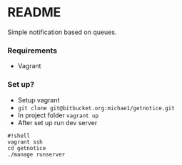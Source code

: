# README #

Simple notification based on queues.

### Requirements ###

* Vagrant

### Set up? ###

* Setup vagrant
* `git clone git@bitbucket.org:michae1/getnotice.git`
* In project folder `vagrant up`
* After set up run dev server 

```
#!shell
vagrant ssh
cd getnotice 
./manage runserver

```

